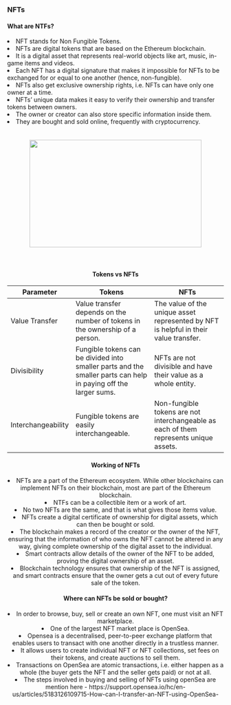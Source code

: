 ### NFTs    

#### What are NTFs?

<li>NFT stands for Non Fungible Tokens.</li> 
<li>NFTs are digital tokens that are based on the Ethereum blockchain.</li> 
<li>It is a digital asset that represents real-world objects like art, music, in-game items and videos.</li> 
<li>Each NFT has a digital signature that makes it impossible for NFTs to be exchanged for or equal to one another (hence, non-fungible).</li> 
<li>NFTs also get exclusive ownership rights, i.e. NFTs can have only one owner at a time.</li> 
<li>NFTs’ unique data makes it easy to verify their ownership and transfer tokens between owners.</li> 
<li>The owner or creator can also store specific information inside them.</li> 
<li>They are bought and sold online, frequently with cryptocurrency.</li> <br><br>

<center><img src="https://github.com/digidrills/web3-samples/blob/main/docs/figures/polygon.png" width="400px" height="250px"><center/> <br><br>

#### Tokens vs NFTs

|Parameter | Tokens |NFTs |
|------|------|---------|
|Value Transfer   |       Value transfer depends on the number of tokens in the ownership of a person.   |The value of the unique asset represented by NFT is helpful in their value transfer.|
|   Divisibility   |     Fungible tokens can be divided into smaller parts and the smaller parts can help in paying off the larger sums.   |       NFTs are not divisible and have their value as a whole entity. |
|        Interchangeability |          Fungible tokens are easily interchangeable.     |       Non-fungible tokens are not interchangeable as each of them represents unique assets. |

#### Working of NFTs

<li>NFTs are a part of the Ethereum ecosystem. While other blockchains can implement NFTs on their blockchain, most are part of the Ethereum blockchain.
<li>NTFs can be a collectible item or a work of art. 
<li>No two NFTs are the same, and that is what gives those items value. 
<li>NFTs create a digital certificate of ownership for digital assets, which can then be bought or sold. 
<li>The blockchain makes a record of the creator or the owner of the NFT, ensuring that the information of who owns the NFT cannot be altered in any way, giving complete ownership of the digital asset to the individual.
<li>Smart contracts allow details of the owner of the NFT to be added, proving the digital ownership of an asset. 
<li>Blockchain technology ensures that ownership of the NFT is assigned, and smart contracts ensure that the owner gets a cut out of every future sale of the token.</li>

#### Where can NFTs be sold or bought?

<li>In order to browse, buy, sell or create an own NFT, one must visit an NFT marketplace.
<li>One of the largest NFT market place is OpenSea.
<li>Opensea  is a decentralised, peer-to-peer exchange platform that enables users to transact with one another directly in a trustless manner.
<li>It allows users to create individual NFT or NFT collections, set fees on their tokens, and create auctions to sell them.
<li>Transactions on OpenSea are atomic transactions, i.e. either happen as a whole (the buyer gets the NFT and the seller gets paid) or not at all. 
<li>The steps involved in buying and selling of NFTs using openSea are mention here - https://support.opensea.io/hc/en-us/articles/5183126109715-How-can-I-transfer-an-NFT-using-OpenSea-



